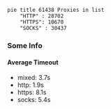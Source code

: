 
```mermaid
pie title 61438 Proxies in list
    "HTTP" : 28702
    "HTTPS": 10670
    "SOCKS" : 30437
```

### Some Info
#### Average Timeout

- mixed: 3.7s
- http: 1.9s
- https: 8.1s
- socks: 5.4s